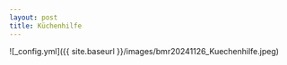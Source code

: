 ```yaml
---
layout: post
title: Küchenhilfe
---
```


![_config.yml]({{ site.baseurl }}/images/bmr20241126_Kuechenhilfe.jpeg)
